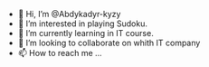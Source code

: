 - 👋 Hi, I’m @Abdykadyr-kyzy
- 👀 I’m interested in playing Sudoku.
- 🌱 I’m currently learning in IT course.
- 💞️ I’m looking to collaborate on whith IT company
- 📫 How to reach me ...

<!---
Abdykadyr-kyzy/Abdykadyr-kyzy is a ✨ special ✨ repository because its `README.md` (this file) appears on your GitHub profile.
You can click the Preview link to take a look at your changes.
--->
